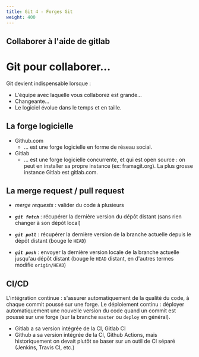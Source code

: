 ```yaml
---
title: Git 4 - Forges Git
weight: 400
---
```


<!-- FIXME: Parler de merge --continue, choper le workflow depuis simple git -->

## Collaborer à l'aide de gitlab

# Git pour collaborer...

Git devient indispensable lorsque :

- L'équipe avec laquelle vous collaborez est grande...
- Changeante...
- Le logiciel évolue dans le temps et en taille.

## La forge logicielle

- Github.com
  - ... est une forge logicielle en forme de réseau social.
- Gitlab
  - ... est une forge logicielle concurrente, et qui est open source : on peut en installer sa propre instance (ex: framagit.org). La plus grosse instance Gitlab est gitlab.com.

## La merge request / pull request

- _merge requests_ : valider du code à plusieurs

- **_`git fetch`_** : récupérer la dernière version du dépôt distant (sans rien changer à son dépôt local)
- **_`git pull`_** : récupérer la dernière version de la branche actuelle depuis le dépôt distant (bouge le `HEAD`)
- **_`git push`_** : envoyer la dernière version locale de la branche actuelle jusqu'au dépôt distant (bouge le `HEAD` distant, en d'autres termes modifie `origin/HEAD`)

 <!-- FIXME: ajouts commande git remote add / set + speech sur le rôle de origin ou any other one -->

## CI/CD

L'intégration continue : s'assurer automatiquement de la qualité du code, à chaque commit poussé sur une forge.
Le déploiement continu : déployer automatiquement une nouvelle version du code quand un commit est poussé sur une forge (sur la branche `master` ou `deploy` en général).

- Gitlab a sa version intégrée de la CI, Gitlab CI
- Github a sa version intégrée de la CI, Github Actions, mais historiquement on devait plutôt se baser sur un outil de CI séparé (Jenkins, Travis CI, etc.)

